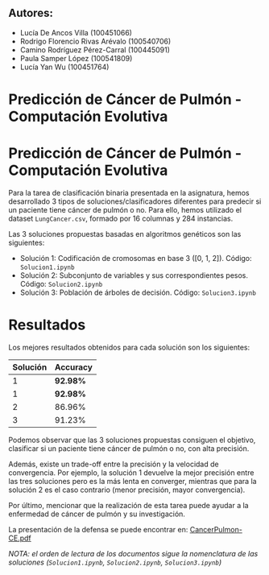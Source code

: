 ## Autores:
- Lucía De Ancos Villa (100451066)
- Rodrigo Florencio Rivas Arévalo (100540706)
- Camino Rodríguez Pérez-Carral (100445091)
- Paula Samper López (100541809)
- Lucía Yan Wu (100451764)

# **Predicción de Cáncer de Pulmón - Computación Evolutiva**
# **Predicción de Cáncer de Pulmón - Computación Evolutiva**

Para la tarea de clasificación binaria presentada en la asignatura, hemos desarrollado 3 tipos de soluciones/clasificadores diferentes para predecir si un paciente tiene cáncer de pulmón o no. Para ello, hemos utilizado el dataset `LungCancer.csv`, formado por 16 columnas y 284 instancias. 

Las 3 soluciones propuestas basadas en algoritmos genéticos son las siguientes:
- Solución 1: Codificación de cromosomas en base 3 ([0, 1, 2]). Código: `Solucion1.ipynb`
- Solución 2: Subconjunto de variables y sus correspondientes pesos. Código: `Solucion2.ipynb`
- Solución 3: Población de árboles de decisión. Código: `Solucion3.ipynb`

# Resultados

Los mejores resultados obtenidos para cada solución son los siguientes:

Solución | Accuracy
--- | --- 
1 | **92.98%**
1 | **92.98%**
2 | 86.96%
3 | 91.23% 

Podemos observar que las 3 soluciones propuestas consiguen el objetivo, clasificar si un paciente tiene cáncer de pulmón o no, con alta precisión.

Además, existe un trade-off entre la precisión y la velocidad de convergencia. Por ejemplo, la solución 1 devuelve la mejor precisión entre las tres soluciones pero es la más lenta en converger, mientras que para la solución 2 es el caso contrario (menor precisión, mayor convergencia).

Por último, mencionar que la realización de     esta tarea puede ayudar a la enfermedad de cáncer de pulmón y su investigación.

La presentación de la defensa se puede encontrar en: [CancerPulmon-CE.pdf](CancerPulmon-CE.pdf)

*NOTA: el orden de lectura de los documentos sigue la nomenclatura de las soluciones (`Solucion1.ipynb`, `Solucion2.ipynb`, `Solucion3.ipynb`)*